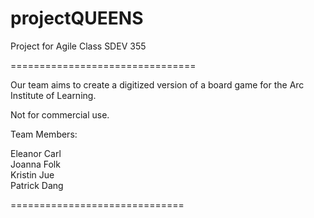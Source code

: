 # projectQUEENS
Project for Agile Class SDEV 355

================================

Our team aims to create a digitized
version of a board game for the Arc 
Institute of Learning.  

Not for commercial use.

Team Members:

Eleanor Carl <br />
Joanna Folk <br />
Kristin Jue <br />
Patrick Dang <br />

==============================
